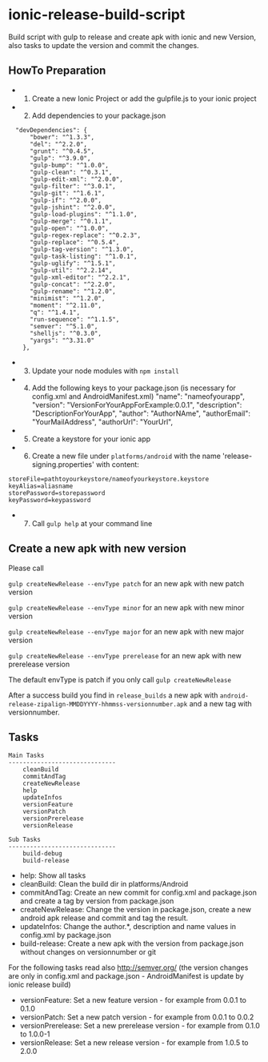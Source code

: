 # ionic-release-build-script
Build script with gulp to release and create apk with ionic and new Version, also tasks to update the version and commit the changes.

## HowTo Preparation
* 1. Create a new Ionic Project or add the gulpfile.js to your ionic project
* 2. Add dependencies to your package.json 
```
  "devDependencies": {
      "bower": "^1.3.3",
      "del": "^2.2.0",
      "grunt": "^0.4.5",
      "gulp": "^3.9.0",
      "gulp-bump": "^1.0.0",
      "gulp-clean": "^0.3.1",
      "gulp-edit-xml": "^2.0.0",
      "gulp-filter": "^3.0.1",
      "gulp-git": "^1.6.1",
      "gulp-if": "^2.0.0",
      "gulp-jshint": "^2.0.0",
      "gulp-load-plugins": "^1.1.0",
      "gulp-merge": "^0.1.1",
      "gulp-open": "^1.0.0",
      "gulp-regex-replace": "^0.2.3",
      "gulp-replace": "^0.5.4",
      "gulp-tag-version": "^1.3.0",
      "gulp-task-listing": "^1.0.1",
      "gulp-uglify": "^1.5.1",
      "gulp-util": "^2.2.14",
      "gulp-xml-editor": "^2.2.1",
      "gulp-concat": "^2.2.0",
      "gulp-rename": "^1.2.0",
      "minimist": "^1.2.0",
      "moment": "^2.11.0",
      "q": "^1.4.1",
      "run-sequence": "^1.1.5",
      "semver": "^5.1.0",
      "shelljs": "^0.3.0",
      "yargs": "^3.31.0"
    },
```
* 3. Update your node modules with `npm install`
* 4. Add the following keys to your package.json (is necessary for config.xml and AndroidManifest.xml)
  "name": "nameofyourapp",
  "version": "VersionForYourAppForExample:0.0.1",
  "description": "DescriptionForYourApp",
  "author": "AuthorNAme",
  "authorEmail": "YourMailAddress",
  "authorUrl": "YourUrl",
* 5. Create a keystore for your ionic app
* 6. Create a new file under `platforms/android` with the name 'release-signing.properties' with content:
```
storeFile=pathtoyourkeystore/nameofyourkeystore.keystore
keyAlias=aliasname
storePassword=storepassword
keyPassword=keypassword
```
* 7. Call `gulp help` at your command line 

## Create a new apk with new version

Please call

`gulp createNewRelease --envType patch` for an new apk with new patch version

`gulp createNewRelease --envType minor` for an new apk with new minor version

`gulp createNewRelease --envType major` for an new apk with new major version

`gulp createNewRelease --envType prerelease` for an new apk with new prerelease version


The default envType is patch if you only call `gulp createNewRelease`

After a success build you find in `release_builds` a new apk with `android-release-zipalign-MMDDYYYY-hhmmss-versionnumber.apk` and a new tag with versionnumber.

## Tasks

```
Main Tasks
------------------------------
    cleanBuild
    commitAndTag
    createNewRelease
    help
    updateInfos
    versionFeature
    versionPatch
    versionPrerelease
    versionRelease

Sub Tasks
------------------------------
    build-debug
    build-release
```

* help: Show all tasks
* cleanBuild: Clean the build dir in platforms/Android
* commitAndTag: Create an new commit for config.xml and package.json and create a tag by version from package.json
* createNewRelease: Change the version in package.json, create a new android apk release and commit and tag the result.
* updateInfos: Change the author.*, description and name values in config.xml by package.json
* build-release: Create a new apk with the version from package.json without changes on versionnumber or git

For the following tasks read also http://semver.org/ (the version changes are only in config.xml and package.json - AndroidManifest is update by ionic release build)
* versionFeature: Set a new feature version - for example from 0.0.1 to 0.1.0 
* versionPatch: Set a new patch version - for example from 0.0.1 to 0.0.2
* versionPrerelease: Set a new prerelease version - for example from 0.1.0 to 1.0.0-1
* versionRelease: Set a new release version - for example from 1.0.5 to 2.0.0



